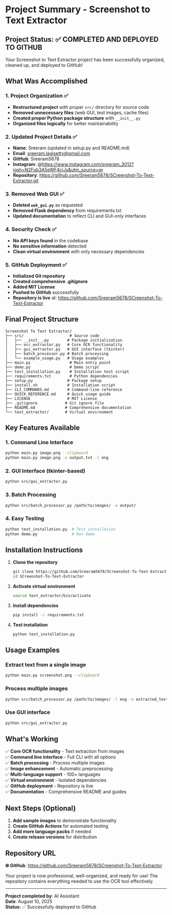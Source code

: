 # Project Summary - Screenshot to Text Extractor

## Project Status: ✅ COMPLETED AND DEPLOYED TO GITHUB

Your Screenshot to Text Extractor project has been successfully organized, cleaned up, and deployed to GitHub!

## What Was Accomplished

### 1. Project Organization ✅
- **Restructured project** with proper `src/` directory for source code
- **Removed unnecessary files** (web GUI, test images, cache files)
- **Created proper Python package structure** with `__init__.py`
- **Organized files logically** for better maintainability

### 2. Updated Project Details ✅
- **Name**: Sreeram (updated in setup.py and README.md)
- **Email**: sreeram.lagisetty@gmail.com
- **GitHub**: Sreeram5678
- **Instagram**: @https://www.instagram.com/sreeram_3012?igsh=N2Fub3A5eWF4cjJs&utm_source=qr
- **Repository**: https://github.com/Sreeram5678/SCreenshot-To-Text-Extractor.git

### 3. Removed Web GUI ✅
- **Deleted `web_gui.py`** as requested
- **Removed Flask dependency** from requirements.txt
- **Updated documentation** to reflect CLI and GUI-only interfaces

### 4. Security Check ✅
- **No API keys found** in the codebase
- **No sensitive information** detected
- **Clean virtual environment** with only necessary dependencies

### 5. GitHub Deployment ✅
- **Initialized Git repository**
- **Created comprehensive .gitignore**
- **Added MIT License**
- **Pushed to GitHub** successfully
- **Repository is live** at: https://github.com/Sreeram5678/SCreenshot-To-Text-Extractor

## Final Project Structure

```
Screenshot To Text Extractor/
├── src/                    # Source code
│   ├── __init__.py        # Package initialization
│   ├── ocr_extractor.py   # Core OCR functionality
│   ├── gui_extractor.py   # GUI interface (tkinter)
│   ├── batch_processor.py # Batch processing
│   └── example_usage.py   # Usage examples
├── main.py                 # Main entry point
├── demo.py                 # Demo script
├── test_installation.py    # Installation test script
├── requirements.txt        # Python dependencies
├── setup.py               # Package setup
├── install.sh             # Installation script
├── CLI_COMMANDS.md        # Command-line reference
├── QUICK_REFERENCE.md     # Quick usage guide
├── LICENSE                # MIT License
├── .gitignore            # Git ignore file
├── README.md             # Comprehensive documentation
└── text_extractor/       # Virtual environment
```

## Key Features Available

### 1. **Command Line Interface**
```bash
python main.py image.png --clipboard
python main.py image.png -o output.txt -l eng
```

### 2. **GUI Interface** (tkinter-based)
```bash
python src/gui_extractor.py
```

### 3. **Batch Processing**
```bash
python src/batch_processor.py /path/to/images/ -o output/
```

### 4. **Easy Testing**
```bash
python test_installation.py  # Test installation
python demo.py               # Run demo
```

## Installation Instructions

1. **Clone the repository**
   ```bash
   git clone https://github.com/Sreeram5678/SCreenshot-To-Text-Extractor.git
   cd SCreenshot-To-Text-Extractor
   ```

2. **Activate virtual environment**
   ```bash
   source text_extractor/bin/activate
   ```

3. **Install dependencies**
   ```bash
   pip install -r requirements.txt
   ```

4. **Test installation**
   ```bash
   python test_installation.py
   ```

## Usage Examples

### Extract text from a single image
```bash
python main.py screenshot.png --clipboard
```

### Process multiple images
```bash
python src/batch_processor.py /path/to/images/ -l eng -o extracted_texts/
```

### Use GUI interface
```bash
python src/gui_extractor.py
```

## What's Working

✅ **Core OCR functionality** - Text extraction from images  
✅ **Command line interface** - Full CLI with all options  
✅ **Batch processing** - Process multiple images  
✅ **Image enhancement** - Automatic preprocessing  
✅ **Multi-language support** - 100+ languages  
✅ **Virtual environment** - Isolated dependencies  
✅ **GitHub deployment** - Repository is live  
✅ **Documentation** - Comprehensive README and guides  

## Next Steps (Optional)

1. **Add sample images** to demonstrate functionality
2. **Create GitHub Actions** for automated testing
3. **Add more language packs** if needed
4. **Create release versions** for distribution

## Repository URL

**🌐 GitHub**: https://github.com/Sreeram5678/SCreenshot-To-Text-Extractor

Your project is now professional, well-organized, and ready for use! The repository contains everything needed to use the OCR tool effectively.

---

**Project completed by**: AI Assistant  
**Date**: August 10, 2025  
**Status**: ✅ Successfully deployed to GitHub

